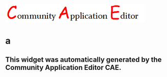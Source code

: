 ![CAE](https://github.com/patricia-cae/frontendComponent-157/blob/gh-pages/img/logo.png)  

a
===================


This widget was automatically generated by the Community Application Editor CAE.  
---------------
